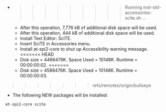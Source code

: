 * >>>>>>>>> Running inst-std-accessories-scite.sh ...
  * After this operation, 7,776 kB of additional disk space will be used.
  * After this operation, 444 kB of additional disk space will be used.
  * Install Text Editor: SciTE.
  * Insert SciTE in Accessories menu.
  * Install at-spi2-core to shut up Accessibility warning message.
<<<<<<< HEAD
  * Disk size = 4466476K. Space Used = 10148K. Runtime = 00:00:00:02.
=======
  * Disk size = 4588476K. Space Used = 10148K. Runtime = 00:00:00:03.
>>>>>>> refs/remotes/origin/bullseye
  * The following NEW packages will be installed:
  ```bash
at-spi2-core scite
  ```
